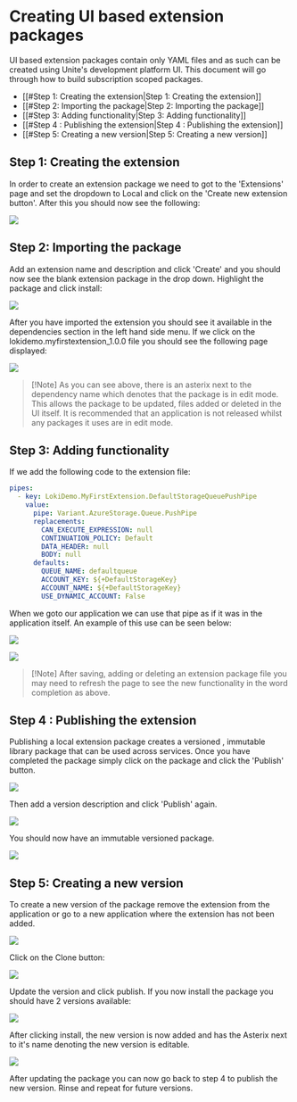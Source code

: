 # Creating UI based extension packages

UI based extension packages contain only YAML files and as such can be created using Unite's development platform UI. This document will go through how to build subscription scoped packages. 

- [[#Step 1:  Creating the extension|Step 1:  Creating the extension]]
- [[#Step 2: Importing the package|Step 2: Importing the package]]
- [[#Step 3: Adding functionality|Step 3: Adding functionality]]
- [[#Step 4 : Publishing the extension|Step 4 : Publishing the extension]]
- [[#Step 5: Creating a new version|Step 5: Creating a new version]]

## Step 1:  Creating the extension

In order to create an extension package we need to got to the 'Extensions' page and set the dropdown to Local and click on the 'Create new extension button'. After this you should now see the following: 

![](Pasted%20image%2020231116142949.png)

## Step 2: Importing the package
Add an extension name and description and click 'Create' and you should now see the blank extension package in the drop down. Highlight the package and  click install:

![](Pasted%20image%2020231116143013.png)

After you have imported the extension you should see it available in the dependencies section in the left hand side menu. If we click on the lokidemo.myfirstextension_1.0.0 file you should see the following page displayed:

![](Pasted%20image%2020231116143122.png)




> [!Note] As you can see above, there is an asterix next to the dependency name which denotes that the package is in edit mode. This allows the package to be updated, files added or deleted in the UI itself. It is recommended that an application is not released whilst any packages it uses are in edit mode. 

## Step 3: Adding functionality

If we add the following code to the extension file:

```yaml
pipes: 
  - key: LokiDemo.MyFirstExtension.DefaultStorageQueuePushPipe
    value:
      pipe: Variant.AzureStorage.Queue.PushPipe
      replacements:
        CAN_EXECUTE_EXPRESSION: null
        CONTINUATION_POLICY: Default
        DATA_HEADER: null
        BODY: null
      defaults: 
        QUEUE_NAME: defaultqueue
        ACCOUNT_KEY: ${+DefaultStorageKey}
        ACCOUNT_NAME: ${+DefaultStorageKey}
        USE_DYNAMIC_ACCOUNT: False
```

When we  goto our application  we can  use that  pipe as if it was in the application itself. An example of this use can be seen below:

![](Pasted%20image%2020231116144724.png)

![](Pasted%20image%2020231116145101.png)

> [!Note] After saving, adding or deleting an extension package file you may need to refresh the page to see the new functionality in the word completion as above. 


## Step 4 : Publishing the extension
Publishing a local extension package  creates a versioned , immutable library package that can be used across services. Once you have completed the package simply click on the package and click the 'Publish' button.

![](Pasted%20image%2020231116145613.png)

Then add a version description and click 'Publish' again.

![](Pasted%20image%2020231116145747.png)

You should now have an immutable versioned package.

![](Pasted%20image%2020231116145809.png)

## Step 5: Creating a new version

To create a new version of the package remove the extension from the application or go to a new application where the extension has not been added. 

![](Pasted%20image%2020231116145911.png)

Click on the Clone button: 

![](Pasted%20image%2020231116150056.png)


Update the version and click publish. If you now install the package you should have 2 versions available:

![](Pasted%20image%2020231116150207.png)

After clicking install, the new version is now added and has the Asterix next to it's name denoting the new version is editable. 

![](Pasted%20image%2020231116150244.png)

After updating the package you can now go back to step 4 to publish the new version. Rinse and repeat for future versions.
